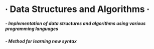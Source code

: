 # ∙ Data Structures and Algorithms ∙
#####	- Implementation of data structures and algorithms using various programming languages
#####	- Method for learning new syntax